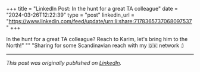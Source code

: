 +++
title = "LinkedIn Post: In the hunt for a great TA colleague"
date = "2024-03-26T12:22:39"
type = "post"
linkedin_url = "https://www.linkedin.com/feed/update/urn:li:share:7178365737068097537"
+++

In the hunt for a great TA colleague? Reach to Karim, let's bring him to the North!"
""
"Sharing for some Scandinavian reach with my 🇩🇰 network :)

---

*This post was originally published on [LinkedIn](https://www.linkedin.com/in/adrianmoreno/recent-activity/all/).*